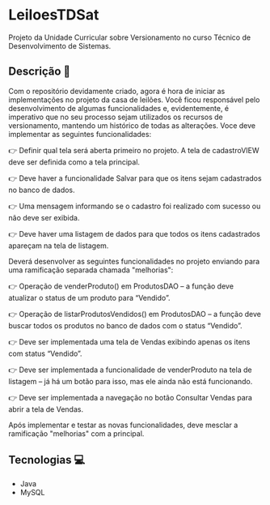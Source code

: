 # LeiloesTDSat
Projeto da Unidade Curricular sobre Versionamento no curso Técnico de Desenvolvimento de Sistemas. 

## Descrição 📝
Com o repositório devidamente criado, agora é hora de iniciar as implementações no projeto da casa de leilões. 
Você ficou responsável pelo desenvolvimento de algumas funcionalidades e, evidentemente, é imperativo que no seu processo sejam utilizados 
os recursos de versionamento, mantendo um histórico de todas as alterações. Voce deve implementar as seguintes funcionalidades:

👉 Definir qual tela será aberta primeiro no projeto. A tela de cadastroVIEW deve ser definida como a tela principal.

👉 Deve haver a funcionalidade Salvar para que os itens sejam cadastrados no banco de dados.

👉 Uma mensagem informando se o cadastro foi realizado com sucesso ou não deve ser exibida.

👉 Deve haver uma listagem de dados para que todos os itens cadastrados apareçam na tela de listagem.

Deverá desenvolver as seguintes funcionalidades no projeto enviando para uma ramificação separada chamada "melhorias":

👉 Operação de venderProduto() em ProdutosDAO – a função deve atualizar o status de um produto para “Vendido”.

👉 Operação de listarProdutosVendidos() em ProdutosDAO – a função deve buscar todos os produtos no banco de dados com o status “Vendido”.

👉 Deve ser implementada uma tela de Vendas exibindo apenas os itens com status “Vendido”.

👉 Deve ser implementada a funcionalidade de venderProduto na tela de listagem – já há um botão para isso, mas ele ainda não está funcionando.

👉 Deve ser implementada a navegação no botão Consultar Vendas para abrir a tela de Vendas.

Após implementar e testar as novas funcionalidades, deve mesclar a ramificação "melhorias" com a principal.

## Tecnologias 💻
- Java
-  MySQL
  
